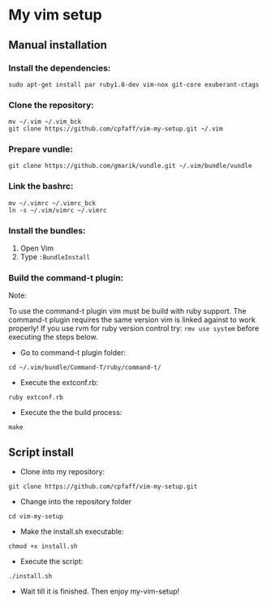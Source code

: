 # My vim setup

## Manual installation

### Install the dependencies:

```
sudo apt-get install par ruby1.8-dev vim-nox git-core exuberant-ctags
```

### Clone the repository:

```
mv ~/.vim ~/.vim_bck
git clone https://github.com/cpfaff/vim-my-setup.git ~/.vim
```

### Prepare vundle:

```
git clone https://github.com/gmarik/vundle.git ~/.vim/bundle/vundle
```

### Link the bashrc:

```
mv ~/.vimrc ~/.vimrc_bck
ln -s ~/.vim/vimrc ~/.vimrc
```

### Install the bundles:

1. Open Vim
2. Type `:BundleInstall`

### Build the command-t plugin:

Note:

To use the command-t plugin vim must be build with ruby support. The command-t
plugin requires the same version vim is linked against to work properly! If you
use rvm for ruby version control try: `rmv use system` before executing the
steps below.

- Go to command-t plugin folder:

```
cd ~/.vim/bundle/Command-T/ruby/command-t/
```

- Execute the extconf.rb:

```
ruby extconf.rb
```

- Execute the the build process:

```
make
```

## Script install 

- Clone into my repository:

```
git clone https://github.com/cpfaff/vim-my-setup.git
```

- Change into the repository folder

```
cd vim-my-setup
```

- Make the install.sh executable:

```
chmod +x install.sh
```

- Execute the script:

```
./install.sh
```

- Wait till it is finished. Then enjoy my-vim-setup!



